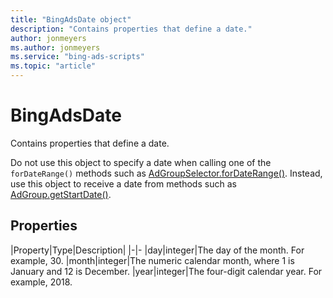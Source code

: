 ```yaml
---
title: "BingAdsDate object"
description: "Contains properties that define a date."
author: jonmeyers
ms.author: jonmeyers
ms.service: "bing-ads-scripts"
ms.topic: "article"
---
```


# BingAdsDate

Contains properties that define a date.

Do not use this object to specify a date when calling one of the `forDateRange()` methods such as [AdGroupSelector.forDateRange()](AdGroupSelector.md#fordaterange-object-datefrom-object-dateto-). Instead, use this object to receive a date from methods such as [AdGroup.getStartDate()](AdGroup.md#getstartdate).


## Properties

|Property|Type|Description|
|-|-
|day|integer|The day of the month. For example, 30.
|month|integer|The numeric calendar month, where 1 is January and 12 is December.
|year|integer|The four-digit calendar year. For example, 2018.

